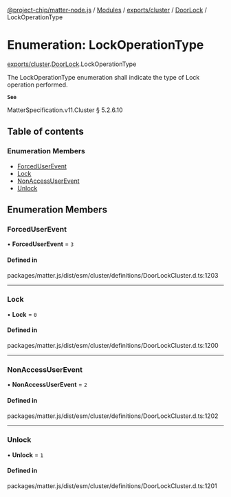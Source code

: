 [@project-chip/matter-node.js](../README.md) / [Modules](../modules.md) / [exports/cluster](../modules/exports_cluster.md) / [DoorLock](../modules/exports_cluster.DoorLock.md) / LockOperationType

# Enumeration: LockOperationType

[exports/cluster](../modules/exports_cluster.md).[DoorLock](../modules/exports_cluster.DoorLock.md).LockOperationType

The LockOperationType enumeration shall indicate the type of Lock operation performed.

**`See`**

MatterSpecification.v11.Cluster § 5.2.6.10

## Table of contents

### Enumeration Members

- [ForcedUserEvent](exports_cluster.DoorLock.LockOperationType.md#forceduserevent)
- [Lock](exports_cluster.DoorLock.LockOperationType.md#lock)
- [NonAccessUserEvent](exports_cluster.DoorLock.LockOperationType.md#nonaccessuserevent)
- [Unlock](exports_cluster.DoorLock.LockOperationType.md#unlock)

## Enumeration Members

### ForcedUserEvent

• **ForcedUserEvent** = ``3``

#### Defined in

packages/matter.js/dist/esm/cluster/definitions/DoorLockCluster.d.ts:1203

___

### Lock

• **Lock** = ``0``

#### Defined in

packages/matter.js/dist/esm/cluster/definitions/DoorLockCluster.d.ts:1200

___

### NonAccessUserEvent

• **NonAccessUserEvent** = ``2``

#### Defined in

packages/matter.js/dist/esm/cluster/definitions/DoorLockCluster.d.ts:1202

___

### Unlock

• **Unlock** = ``1``

#### Defined in

packages/matter.js/dist/esm/cluster/definitions/DoorLockCluster.d.ts:1201
